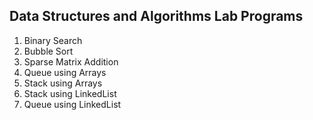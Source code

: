 ## Data Structures and Algorithms Lab Programs

01. Binary Search
02. Bubble Sort
03. Sparse Matrix Addition
04. Queue using Arrays
05. Stack using Arrays
06. Stack using LinkedList
07. Queue using LinkedList